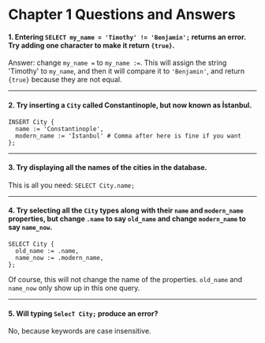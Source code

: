 # Chapter 1 Questions and Answers

#### 1. Entering `SELECT my_name = 'Timothy' != 'Benjamin';` returns an error. Try adding one character to make it return `{true}`.

Answer: change `my_name =` to `my_name :=`. This will assign the string 'Timothy' to `my_name`, and then it will compare it to `'Benjamin'`, and return `{true}` because they are not equal.
___

#### 2. Try inserting a `City` called Constantinople, but now known as İstanbul.

```edgeql
INSERT City {
  name := 'Constantinople',
  modern_name := 'İstanbul' # Comma after here is fine if you want
};
```
___
#### 3. Try displaying all the names of the cities in the database.

This is all you need: `SELECT City.name;`
___
#### 4. Try selecting all the `City` types along with their `name` and `modern_name` properties, but change `.name` to say `old_name` and change `modern_name` to say `name_now`.

```edgeql
SELECT City {
  old_name := .name,
  name_now := .modern_name,
};
```

Of course, this will not change the name of the properties. `old_name` and `name_now` only show up in this one query.

___
#### 5. Will typing `SelecT City;` produce an error?

No, because keywords are case insensitive.

